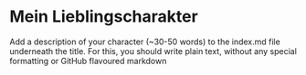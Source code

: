 # Mein Lieblingscharakter
Add a description of your character (~30-50 words) to the index.md file underneath the title. For this, you should write plain text, without any special formatting or GitHub flavoured markdown
